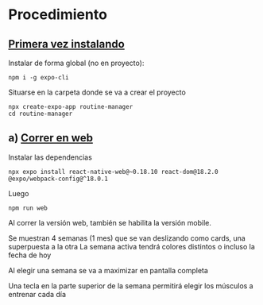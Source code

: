 # Procedimiento

## <u>Primera vez instalando</u>

Instalar de forma global (no en proyecto):
```
npm i -g expo-cli      
```

Situarse en la carpeta donde se va a crear el proyecto
```
npx create-expo-app routine-manager     
cd routine-manager
```

## a) <u>Correr en web</u>

Instalar las dependencias
```
npx expo install react-native-web@~0.18.10 react-dom@18.2.0 @expo/webpack-config@^18.0.1
```

Luego
```
npm run web
```

Al correr la versión web, también se habilita la versión mobile.


<!-- APP -->

Se muestran 4 semanas (1 mes) que se van deslizando como cards, una superpuesta a la otra
La semana activa tendrá colores distintos o incluso la fecha de hoy

Al elegir una semana se va a maximizar en pantalla completa

Una tecla en la parte superior de la semana permitirá elegir los músculos a entrenar cada día